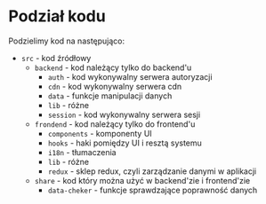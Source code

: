 Podział kodu
============

Podzielimy kod na następująco:

 - `src` - kod źródłowy
   - `backend` - kod należący tylko do backend'u
     - `auth` - kod wykonywalny serwera autoryzacji
     - `cdn` - kod wykonywalny serwera cdn
     - `data` - funkcje manipulacji danych
     - `lib` - różne
     - `session` - kod wykonywalny serwera sesji
   - `frondend` - kod należący tylko do frontend'u
     - `components` - komponenty UI
     - `hooks` - haki pomiędzy UI i resztą systemu
     - `i18n` - tłumaczenia
     - `lib` - różne
     - `redux` - sklep redux, czyli zarządzanie danymi w aplikacji
   - `share` - kod który można użyć w backend'zie i frontend'zie
     - `data-cheker` - funkcje sprawdzające poprawność danych